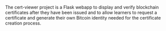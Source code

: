 

The cert-viewer project is a Flask webapp to display and verify blockchain certificates after they have been issued and
to allow learners to request a certificate and generate their own Bitcoin identity needed for the certificate creation
 process. 

